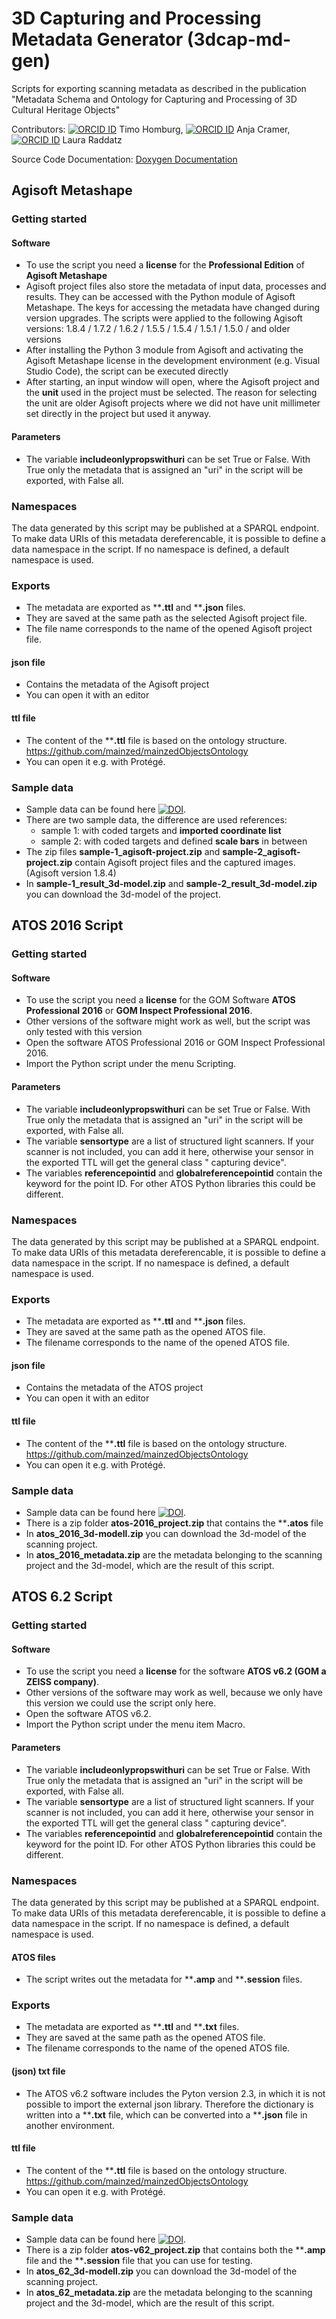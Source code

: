 # 3D Capturing and Processing Metadata Generator (3dcap-md-gen)
Scripts for exporting scanning metadata as described in the publication "Metadata Schema and Ontology for Capturing and Processing of 3D Cultural Heritage Objects"

Contributors: [![ORCID ID](https://info.orcid.org/wp-content/uploads/2019/11/orcid_16x16.png)](https://orcid.org/0000-0002-9499-5840) Timo Homburg, [![ORCID ID](https://info.orcid.org/wp-content/uploads/2019/11/orcid_16x16.png)](https://orcid.org/0000-0002-5232-1944) Anja Cramer, [![ORCID ID](https://info.orcid.org/wp-content/uploads/2019/11/orcid_16x16.png)](https://orcid.org/0000-0001-7640-1247) Laura Raddatz
 
Source Code Documentation: [Doxygen Documentation](http://i3mainz.github.io/3dcap-md-gen)

## Agisoft Metashape
 
### Getting started

#### Software
*  To use the script you need a **license** for the **Professional Edition** of **Agisoft Metashape** 
* Agisoft project files also store the metadata of input data, processes and results. They can be accessed with the Python module of Agisoft Metashape. The keys for accessing the metadata have changed during version upgrades. The scripts were applied to the following Agisoft versions:  1.8.4 / 1.7.2 / 1.6.2 / 1.5.5 / 1.5.4 / 1.5.1 / 1.5.0 / and older versions
* After installing the Python 3 module from Agisoft and activating the Agisoft Metashape license in the development environment (e.g. Visual Studio Code), the script can be executed directly
* After starting, an input window will open, where the Agisoft project and the **unit** used in the project must be selected. The reason for selecting the unit are older Agisoft projects where we did not have unit millimeter set directly in the project but used it anyway.

#### Parameters
* The variable **includeonlypropswithuri** can be set True or False. With True only the metadata that is assigned an "uri" in the script will be exported, with False all.

### Namespaces
The data generated by this script may be published at a SPARQL endpoint. To make data URIs of this metadata dereferencable, it is possible to define a data namespace in the script. If no namespace is defined, a default namespace is used.

### Exports
* The metadata are exported as ****.ttl** and ****.json** files.
* They are saved at the same path as the selected Agisoft project file.
* The file name corresponds to the name of the opened Agisoft project file.

#### json file
* Contains the metadata of the Agisoft project
* You can open it with an editor 

#### ttl file
* The content of the ****.ttl** file is based on the ontology structure. https://github.com/mainzed/mainzedObjectsOntology
* You can open it e.g. with Protégé.


### Sample data
* Sample data can be found here [![DOI](https://zenodo.org/badge/DOI/10.5281/zenodo.7463877.svg)](https://doi.org/10.5281/zenodo.7463877).
* There are two sample data, the difference are used references:
	* sample 1: with coded targets and **imported coordinate list**
	* sample 2:  with coded targets and defined **scale bars** in between
* The zip files **sample-1_agisoft-project.zip** and **sample-2_agisoft-project.zip** contain Agisoft project files and the captured images. (Agisoft version 1.8.4)
* In  **sample-1_result_3d-model.zip** and **sample-2_result_3d-model.zip** you can download the 3d-model of the project.

## ATOS 2016 Script

### Getting started

#### Software
* To use the script you need a **license** for the GOM Software **ATOS Professional 2016** or **GOM Inspect Professional 2016**.
* Other versions of the software might work as well, but the script was only tested with this version 
* Open the software ATOS Professional 2016 or GOM Inspect Professional 2016.
* Import the Python script under the menu Scripting.

#### Parameters
* The variable **includeonlypropswithuri** can be set True or False. With True only the metadata that is assigned an "uri" in the script will be exported, with False all.
* The variable **sensortype** are a list of structured light scanners. If your scanner is not included, you can add it here, otherwise your sensor in the exported TTL will get the general class " capturing device".
* The variables **referencepointid** and **globalreferencepointid** contain the keyword for the point ID. For other ATOS Python libraries this could be different.

### Namespaces
The data generated by this script may be published at a SPARQL endpoint. To make data URIs of this metadata dereferencable, it is possible to define a data namespace in the script. If no namespace is defined, a default namespace is used.

### Exports
* The metadata are exported as ****.ttl** and ****.json** files.
* They are saved at the same path as the opened ATOS file.
* The filename corresponds to the name of the opened ATOS file.

#### json file
* Contains the metadata of the ATOS project
* You can open it with an editor 

#### ttl file
* The content of the ****.ttl** file is based on the ontology structure. https://github.com/mainzed/mainzedObjectsOntology
* You can open it e.g. with Protégé.

### Sample data
* Sample data can be found here [![DOI](https://zenodo.org/badge/DOI/10.5281/zenodo.4428498.svg)](https://doi.org/10.5281/zenodo.4428498).
* There is a zip folder **atos-2016_project.zip** that contains the ****.atos** file 
* In **atos_2016_3d-modell.zip** you can download the 3d-model of the scanning project.
* In **atos_2016_metadata.zip** are the metadata belonging to the scanning project and the 3d-model, which are the result of this script.



## ATOS 6.2 Script

### Getting started

#### Software
* To use the script you need a **license** for the software **ATOS v6.2 (GOM a ZEISS company)**.
* Other versions of the software may work as well, because we only have this version we could use the script only here.
* Open the software ATOS v6.2.
* Import the Python script under the menu item Macro.

#### Parameters
* The variable **includeonlypropswithuri** can be set True or False. With True only the metadata that is assigned an "uri" in the script will be exported, with False all.
* The variable **sensortype** are a list of structured light scanners. If your scanner is not included, you can add it here, otherwise your sensor in the exported TTL will get the general class " capturing device".
* The variables **referencepointid** and **globalreferencepointid** contain the keyword for the point ID. For other ATOS Python libraries this could be different.

### Namespaces
The data generated by this script may be published at a SPARQL endpoint. To make data URIs of this metadata dereferencable, it is possible to define a data namespace in the script. If no namespace is defined, a default namespace is used.

#### ATOS files
* The script writes out the metadata for ****.amp** and ****.session** files.

### Exports
* The metadata are exported as ****.ttl** and ****.txt** files.
* They are saved at the same path as the opened ATOS file.
* The filename corresponds to the name of the opened ATOS file.

#### (json) txt file
* The ATOS v6.2 software includes the Pyton version 2.3, in which it is not possible to import the external json library. Therefore the dictionary is written into a ****.txt** file, which can be converted into a ****.json** file in another environment.

#### ttl file
* The content of the ****.ttl** file is based on the ontology structure. https://github.com/mainzed/mainzedObjectsOntology
* You can open it e.g. with Protégé.

### Sample data
* Sample data can be found here [![DOI](https://zenodo.org/badge/DOI/10.5281/zenodo.4428498.svg)](https://doi.org/10.5281/zenodo.4428498).
* There is a zip folder **atos-v62_project.zip** that contains both the ****.amp** file and the ****.session** file that you can use for testing.
* In **atos_62_3d-modell.zip** you can download the 3d-model of the scanning project.
* In **atos_62_metadata.zip** are the metadata belonging to the scanning project and the 3d-model, which are the result of this script.



